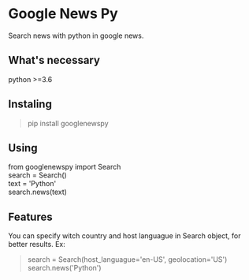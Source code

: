 # Google News Py

Search news with python in google news.


## What's necessary
python >=3.6

## Instaling

> pip install googlenewspy

## Using

from googlenewspy import Search\
search = Search()\
text = 'Python'\
search.news(text)

## Features
You can specify witch country and host languague in Search object, for better results.
Ex:
> search = Search(host_languague='en-US', geolocation='US')\
> search.news('Python')

